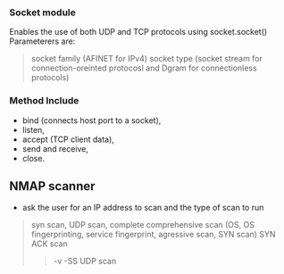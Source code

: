 ### Socket module
Enables the use of both UDP and TCP protocols using socket.socket()
Parameterers  are:
> socket family (AFINET for IPv4)
> socket type (socket stream for connection-oreinted protocosl  and Dgram for connectionless protocols)
### Method Include
 - bind (connects host port to a socket), 
 - listen, 
 - accept (TCP client data), 
 - send and receive, 
 - close.


## NMAP scanner
- ask the user for an IP address to scan and the type of scan to run
> syn scan, UDP scan, complete comprehensive scan (OS, OS fingerprinting, service fingerprint, agressive scan, SYN scan)
SYN ACK scan 
>> -v -SS
UDP scan 